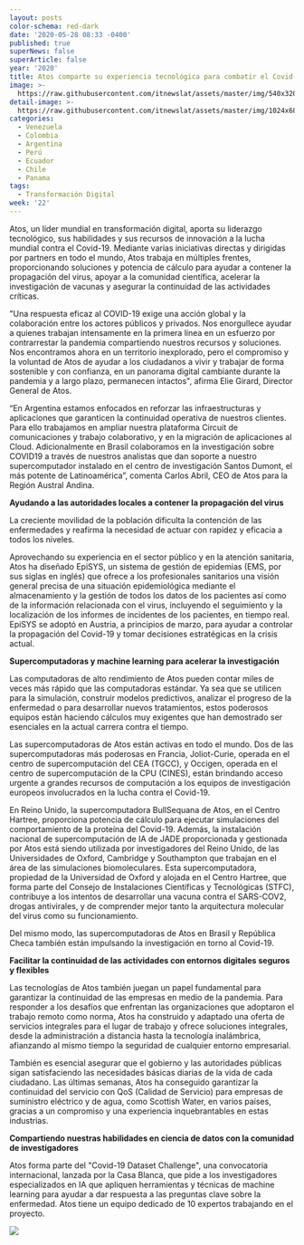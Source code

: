 ```yaml
---
layout: posts
color-schema: red-dark
date: '2020-05-28 08:33 -0400'
published: true
superNews: false
superArticle: false
year: '2020'
title: Atos comparte su experiencia tecnológica para combatir el Covid-19
image: >-
  https://raw.githubusercontent.com/itnewslat/assets/master/img/540x320/Covid19-p.jpg
detail-image: >-
  https://raw.githubusercontent.com/itnewslat/assets/master/img/1024x680/Covid19-g.jpg
categories:
  - Venezuela
  - Colombia
  - Argentina
  - Perú
  - Ecuador
  - Chile
  - Panama
tags:
  - Transformación Digital
week: '22'
---
```

Atos, un líder mundial en transformación digital, aporta su liderazgo tecnológico, sus habilidades y sus recursos de innovación a la lucha mundial contra el Covid-19. Mediante varias iniciativas directas y dirigidas por partners en todo el mundo, Atos trabaja en múltiples frentes, proporcionando soluciones y potencia de cálculo para ayudar a contener la propagación del virus, apoyar a la comunidad científica, acelerar la investigación de vacunas y asegurar la continuidad de las actividades críticas.

"Una respuesta eficaz al COVID-19 exige una acción global y la colaboración entre los actores públicos y privados. Nos enorgullece ayudar a quienes trabajan intensamente en la primera línea en un esfuerzo por contrarrestar la pandemia compartiendo nuestros recursos y soluciones. Nos encontramos ahora en un territorio inexplorado, pero el compromiso y la voluntad de Atos de ayudar a los ciudadanos a vivir y trabajar de forma sostenible y con confianza, en un panorama digital cambiante durante la pandemia y a largo plazo, permanecen intactos", afirma Elie Girard, Director General de Atos.

“En Argentina estamos enfocados en reforzar las infraestructuras y aplicaciones que garanticen la continuidad operativa de nuestros clientes. Para ello trabajamos en ampliar nuestra plataforma Circuit de comunicaciones y trabajo colaborativo, y en la migración de aplicaciones al Cloud. Adicionalmente en Brasil colaboramos en la investigación sobre COVID19 a través de nuestros analistas que dan soporte a nuestro supercomputador instalado en el centro de investigación Santos Dumont, el más potente de Latinoamérica”, comenta Carlos Abril, CEO de Atos para la Región Austral Andina.

**Ayudando a las autoridades locales a contener la propagación del virus**

La creciente movilidad de la población dificulta la contención de las enfermedades y reafirma la necesidad de actuar con rapidez y eficacia a todos los niveles.

Aprovechando su experiencia en el sector público y en la atención sanitaria, Atos ha diseñado EpiSYS, un sistema de gestión de epidemias (EMS, por sus siglas en inglés) que ofrece a los profesionales sanitarios una visión general precisa de una situación epidemiológica mediante el almacenamiento y la gestión de todos los datos de los pacientes así como de la información relacionada con el virus, incluyendo el seguimiento y la localización de los informes de incidentes de los pacientes, en tiempo real. EpiSYS se adoptó en Austria, a principios de marzo, para ayudar a controlar la propagación del Covid-19 y tomar decisiones estratégicas en la crisis actual.

**Supercomputadoras y machine learning para acelerar la investigación**

Las computadoras de alto rendimiento de Atos pueden contar miles de veces más rápido que las computadoras estándar. Ya sea que se utilicen para la simulación, construir modelos predictivos, analizar el progreso de la enfermedad o para desarrollar nuevos tratamientos, estos poderosos equipos están haciendo cálculos muy exigentes que han demostrado ser esenciales en la actual carrera contra el tiempo.

Las supercomputadoras de Atos están activas en todo el mundo. Dos de las supercomputadoras más poderosas en Francia, Joliot-Curie, operada en el centro de supercomputación del CEA (TGCC), y Occigen, operada en el centro de supercomputación de la CPU (CINES), están brindando acceso urgente a grandes recursos de computación a los equipos de investigación europeos involucrados en la lucha contra el Covid-19. 

En Reino Unido, la supercomputadora BullSequana de Atos, en el Centro Hartree, proporciona potencia de cálculo para ejecutar simulaciones del comportamiento de la proteína del Covid-19. Además, la instalación nacional de supercomputación de IA de JADE proporcionada y gestionada por Atos está siendo utilizada por investigadores del Reino Unido, de las Universidades de Oxford, Cambridge y Southampton que trabajan en el área de las simulaciones biomoleculares. Esta supercomputadora, propiedad de la Universidad de Oxford y alojada en el Centro Hartree, que forma parte del Consejo de Instalaciones Científicas y Tecnológicas (STFC), contribuye a los intentos de desarrollar una vacuna contra el SARS-COV2, drogas antivirales, y de comprender mejor tanto la arquitectura molecular del virus como su funcionamiento.

Del mismo modo, las supercomputadoras de Atos en Brasil y República Checa también están impulsando la investigación en torno al Covid-19.
 
**Facilitar la continuidad de las actividades con entornos digitales seguros y flexibles**

Las tecnologías de Atos también juegan un papel fundamental para garantizar la continuidad de las empresas en medio de la pandemia. Para responder a los desafíos que enfrentan las organizaciones que adoptaron el trabajo remoto como norma, Atos ha construido y adaptado una oferta de servicios integrales para el lugar de trabajo y ofrece soluciones integrales, desde la administración a distancia hasta la tecnología inalámbrica, afianzando al mismo tiempo la seguridad de cualquier entorno empresarial.

También es esencial asegurar que el gobierno y las autoridades públicas sigan satisfaciendo las necesidades básicas diarias de la vida de cada ciudadano. Las últimas semanas, Atos ha conseguido garantizar la continuidad del servicio con QoS (Calidad de Servicio) para empresas de suministro eléctrico y de agua, como Scottish Water, en varios países, gracias a un compromiso y una experiencia inquebrantables en estas industrias. 

**Compartiendo nuestras habilidades en ciencia de datos con la comunidad de investigadores**

Atos forma parte del "Covid-19 Dataset Challenge", una convocatoria internacional, lanzada por la Casa Blanca, que pide a los investigadores especializados en IA que apliquen herramientas y técnicas de machine learning para ayudar a dar respuesta a las preguntas clave sobre la enfermedad. Atos tiene un equipo dedicado de 10 expertos trabajando en el proyecto.

<img src="https://tracker.metricool.com/c3po.jpg?hash=56f88a41e39ab42c063cc51676587a04"/>